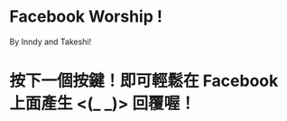 Facebook Worship !
===================

By Inndy and Takeshi!

# 按下一個按鍵！即可輕鬆在 Facebook 上面產生 <(_ _)> 回覆喔！
